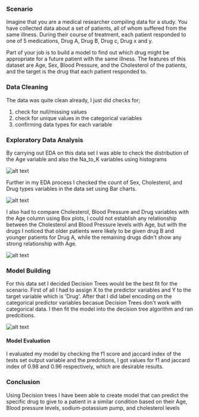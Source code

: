 ### Scenario
Imagine that you are a medical researcher compiling data for a study. You have collected data about a set of patients, all of whom suffered from the same illness. During their course of treatment, each patient responded to one of 5 medications, Drug A, Drug B, Drug c, Drug x and y.

Part of your job is to build a model to find out which drug might be appropriate for a future patient with the same illness. The features of this dataset are Age, Sex, Blood Pressure, and the Cholesterol of the patients, and the target is the drug that each patient responded to.

### Data Cleaning
The data was quite clean already, I just did checks for;

1. check for null/missing values
2. check for unique values in the categorical variables
3. confirming data types for each variable


### Exploratory Data Analysis
By carrying out EDA on this data set I was able to check the distribution of the Age variable and also the Na_to_K variables using histograms


![alt text](https://github.com/chisim30/PortfolioProject/blob/main/drug_selection_classifier/images/Histogram.png "Logo Title Text 1")


Further in my EDA process I checked the count of Sex, Cholesterol, and Drug types variables in the data set using Bar charts.

![alt text](https://github.com/chisim30/PortfolioProject/blob/main/drug_selection_classifier/images/counts.png "Logo Title Text 1")

I also had to compare Cholesterol, Blood Pressure and Drug variables with the Age column using Box plots, I could not establish any relationship between the Cholesterol and Blood Pressure levels with Age, but with the drugs I noticed that older patients were likely to be given drug B and younger patients for Drug A, while the remaining drugs didn't show any strong relationship with Age.

![alt text](https://github.com/chisim30/PortfolioProject/blob/main/drug_selection_classifier/images/boxx.png "Logo Title Text 1")


### Model Building
For this data set I decided Decision Trees would be the best fit for the scenario. First of all I had to assign X  to the predictor variables and Y to the target variable which is 'Drug'. After that I did label encoding on the categorical predictor variables becasue Decision Trees don't work with categorical data. I then fit the model into the decision tree algorithm and ran predcitions.

![alt text](https://github.com/chisim30/PortfolioProject/blob/main/drug_selection_classifier/images/tree.png "Logo Title Text 1")


#### Model Evaluation
I evaluated my model by checking the f1 score and jaccard index of the tests set output variable and the predcitions, I got values for f1 and jaccard index of 0.98 and 0.96 respectively, which are desirable results.

### Conclusion
Using Decision trees I have been able to create  model that can predict the specific drug to give to a patient in a similar condition based on their Age, Blood pressure levels, sodium-potassium pump, and cholesterol levels
